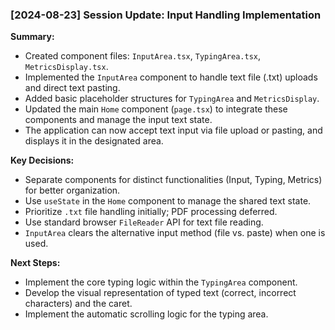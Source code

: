 ### [2024-08-23] Session Update: Input Handling Implementation

**Summary:**
- Created component files: `InputArea.tsx`, `TypingArea.tsx`, `MetricsDisplay.tsx`.
- Implemented the `InputArea` component to handle text file (.txt) uploads and direct text pasting.
- Added basic placeholder structures for `TypingArea` and `MetricsDisplay`.
- Updated the main `Home` component (`page.tsx`) to integrate these components and manage the input text state.
- The application can now accept text input via file upload or pasting, and displays it in the designated area.

**Key Decisions:**
- Separate components for distinct functionalities (Input, Typing, Metrics) for better organization.
- Use `useState` in the `Home` component to manage the shared text state.
- Prioritize `.txt` file handling initially; PDF processing deferred.
- Use standard browser `FileReader` API for text file reading.
- `InputArea` clears the alternative input method (file vs. paste) when one is used.

**Next Steps:**
- Implement the core typing logic within the `TypingArea` component.
- Develop the visual representation of typed text (correct, incorrect characters) and the caret.
- Implement the automatic scrolling logic for the typing area. 